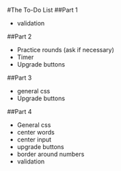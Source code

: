 #The To-Do List
##Part 1
* validation

##Part 2
* Practice rounds (ask if necessary)
* Timer
* Upgrade buttons

##Part 3
* general css
* Upgrade buttons

##Part 4
* General css
* center words
* center input
* upgrade buttons
* border around numbers
* validation

